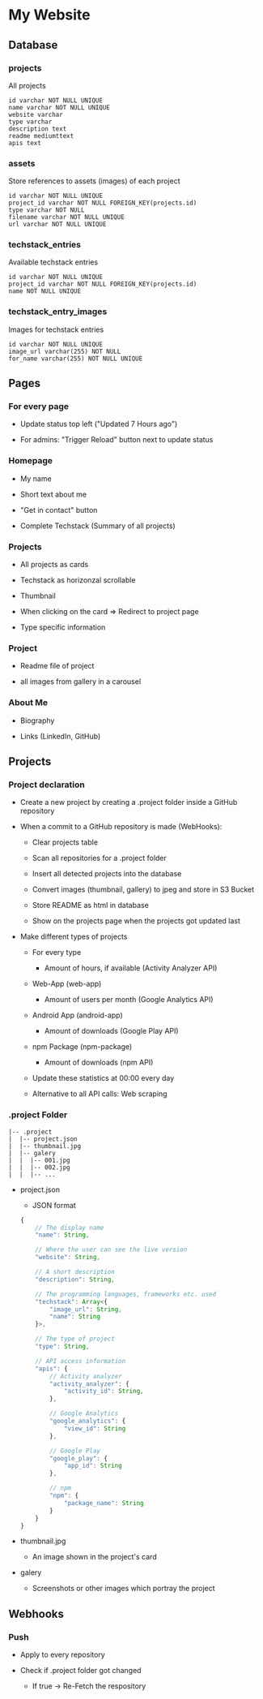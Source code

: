 # My Website

## Database

### projects

All projects

```
id varchar NOT NULL UNIQUE
name varchar NOT NULL UNIQUE
website varchar
type varchar
description text
readme mediumttext
apis text
```

### assets

Store references to assets (images) of each project

```
id varchar NOT NULL UNIQUE
project_id varchar NOT NULL FOREIGN_KEY(projects.id)
type varchar NOT NULL
filename varchar NOT NULL UNIQUE
url varchar NOT NULL UNIQUE
```

### techstack_entries

Available techstack entries

```
id varchar NOT NULL UNIQUE
project_id varchar NOT NULL FOREIGN_KEY(projects.id)
name NOT NULL UNIQUE
```

### techstack_entry_images

Images for techstack entries

```
id varchar NOT NULL UNIQUE
image_url varchar(255) NOT NULL
for_name varchar(255) NOT NULL UNIQUE
```

## Pages

### For every page

* Update status top left ("Updated 7 Hours ago")

* For admins: "Trigger Reload" button next to update status

### Homepage

* My name

* Short text about me

* "Get in contact" button

* Complete Techstack (Summary of all projects)

### Projects

* All projects as cards

* Techstack as horizonzal scrollable

* Thumbnail

* When clicking on the card => Redirect to project page

* Type specific information

### Project

* Readme file of project

* all images from gallery in a carousel

### About Me

* Biography

* Links (LinkedIn, GitHub)

## Projects

### Project declaration

* Create a new project by creating a .project folder inside a GitHub repository

* When a commit to a GitHub repository is made (WebHooks):
    * Clear projects table
    * Scan all repositories for a .project folder
    * Insert all detected projects into the database
    * Convert images (thumbnail, gallery) to jpeg and store in S3 Bucket
    * Store README as html in database

    * Show on the projects page when the projects got updated last

* Make different types of projects
    * For every type
        * Amount of hours, if available (Activity Analyzer API)

    * Web-App (web-app)
        * Amount of users per month (Google Analytics API)

    * Android App (android-app)
        * Amount of downloads (Google Play API)

    * npm Package (npm-package)
        * Amount of downloads (npm API)

    * Update these statistics at 00:00 every day
    * Alternative to all API calls: Web scraping

### .project Folder

```
|-- .project
|  |-- project.json
|  |-- thumbnail.jpg
|  |-- galery
|  |  |-- 001.jpg
|  |  |-- 002.jpg
|  |  |-- ...
```

* project.json
    * JSON format

    ```js
    {
        // The display name
        "name": String,

        // Where the user can see the live version
        "website": String,

        // A short description
        "description": String,

        // The programming languages, frameworks etc. used
        "techstack": Array<{
            "image_url": String,
            "name": String
        }>,

        // The type of project
        "type": String,

        // API access information
        "apis": {
            // Activity analyzer
            "activity_analyzer": {
                "activity_id": String,
            },

            // Google Analytics
            "google_analytics": {
                "view_id": String
            },

            // Google Play
            "google_play": {
                "app_id": String
            },

            // npm
            "npm": {
                "package_name": String
            }
        }
    }
    ```

* thumbnail.jpg
    * An image shown in the project's card

* galery
    * Screenshots or other images which portray the project

## Webhooks

### Push

* Apply to every repository

* Check if .project folder got changed

    * If true -> Re-Fetch the respository